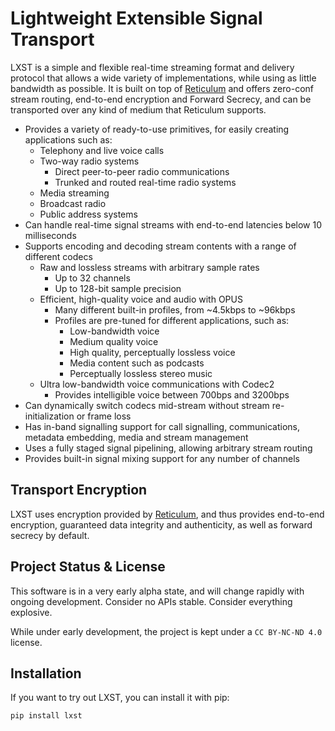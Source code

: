 # Lightweight Extensible Signal Transport

LXST is a simple and flexible real-time streaming format and delivery protocol that allows a wide variety of implementations, while using as little bandwidth as possible. It is built on top of [Reticulum](https://reticulum.network) and offers zero-conf stream routing, end-to-end encryption and Forward Secrecy, and can be transported over any kind of medium that Reticulum supports.

- Provides a variety of ready-to-use primitives, for easily creating applications such as:
  - Telephony and live voice calls
  - Two-way radio systems
    - Direct peer-to-peer radio communications
    - Trunked and routed real-time radio systems
  - Media streaming
  - Broadcast radio
  - Public address systems
- Can handle real-time signal streams with end-to-end latencies below 10 milliseconds
- Supports encoding and decoding stream contents with a range of different codecs
  - Raw and lossless streams with arbitrary sample rates
    - Up to 32 channels
    - Up to 128-bit sample precision
  - Efficient, high-quality voice and audio with OPUS
    - Many different built-in profiles, from ~4.5kbps to ~96kbps
    - Profiles are pre-tuned for different applications, such as:
      - Low-bandwidth voice
      - Medium quality voice
      - High quality, perceptually lossless voice
      - Media content such as podcasts
      - Perceptually lossless stereo music
  - Ultra low-bandwidth voice communications with Codec2
    - Provides intelligible voice between 700bps and 3200bps
- Can dynamically switch codecs mid-stream without stream re-initialization or frame loss
- Has in-band signalling support for call signalling, communications, metadata embedding, media and stream management
- Uses a fully staged signal pipelining, allowing arbitrary stream routing
- Provides built-in signal mixing support for any number of channels

## Transport Encryption

LXST uses encryption provided by [Reticulum](https://reticulum.network), and thus provides end-to-end encryption, guaranteed data integrity and authenticity, as well as forward secrecy by default.

## Project Status & License

This software is in a very early alpha state, and will change rapidly with ongoing development. Consider no APIs stable. Consider everything explosive.

While under early development, the project is kept under a `CC BY-NC-ND 4.0` license.

## Installation

If you want to try out LXST, you can install it with pip:

```bash
pip install lxst
```
